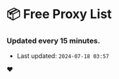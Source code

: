 # :package: Free Proxy List
### Updated every 15 minutes.

- Last updated: `2024-07-18 03:57`

:heart:
